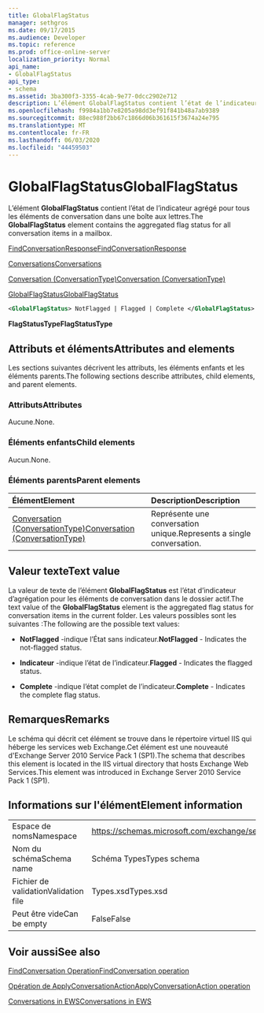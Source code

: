 ```yaml
---
title: GlobalFlagStatus
manager: sethgros
ms.date: 09/17/2015
ms.audience: Developer
ms.topic: reference
ms.prod: office-online-server
localization_priority: Normal
api_name:
- GlobalFlagStatus
api_type:
- schema
ms.assetid: 3ba300f3-3355-4cab-9e77-0dcc2902e712
description: L’élément GlobalFlagStatus contient l’état de l’indicateur agrégé pour tous les éléments de conversation dans une boîte aux lettres.
ms.openlocfilehash: f9984a1bb7e8205a98dd3ef91f841b48a7ab9389
ms.sourcegitcommit: 88ec988f2bb67c1866d06b361615f3674a24e795
ms.translationtype: MT
ms.contentlocale: fr-FR
ms.lasthandoff: 06/03/2020
ms.locfileid: "44459503"
---
```

# <a name="globalflagstatus"></a><span data-ttu-id="4e633-103">GlobalFlagStatus</span><span class="sxs-lookup"><span data-stu-id="4e633-103">GlobalFlagStatus</span></span>

<span data-ttu-id="4e633-104">L’élément **GlobalFlagStatus** contient l’état de l’indicateur agrégé pour tous les éléments de conversation dans une boîte aux lettres.</span><span class="sxs-lookup"><span data-stu-id="4e633-104">The **GlobalFlagStatus** element contains the aggregated flag status for all conversation items in a mailbox.</span></span> 
  
[<span data-ttu-id="4e633-105">FindConversationResponse</span><span class="sxs-lookup"><span data-stu-id="4e633-105">FindConversationResponse</span></span>](findconversationresponse.md)
  
[<span data-ttu-id="4e633-106">Conversations</span><span class="sxs-lookup"><span data-stu-id="4e633-106">Conversations</span></span>](conversations-ex15websvcsotherref.md)
  
[<span data-ttu-id="4e633-107">Conversation (ConversationType)</span><span class="sxs-lookup"><span data-stu-id="4e633-107">Conversation (ConversationType)</span></span>](conversation-conversationtype.md)
  
[<span data-ttu-id="4e633-108">GlobalFlagStatus</span><span class="sxs-lookup"><span data-stu-id="4e633-108">GlobalFlagStatus</span></span>](globalflagstatus.md)
  
```XML
<GlobalFlagStatus> NotFlagged | Flagged | Complete </GlobalFlagStatus>
```

 <span data-ttu-id="4e633-109">**FlagStatusType**</span><span class="sxs-lookup"><span data-stu-id="4e633-109">**FlagStatusType**</span></span>
## <a name="attributes-and-elements"></a><span data-ttu-id="4e633-110">Attributs et éléments</span><span class="sxs-lookup"><span data-stu-id="4e633-110">Attributes and elements</span></span>

<span data-ttu-id="4e633-111">Les sections suivantes décrivent les attributs, les éléments enfants et les éléments parents.</span><span class="sxs-lookup"><span data-stu-id="4e633-111">The following sections describe attributes, child elements, and parent elements.</span></span>
  
### <a name="attributes"></a><span data-ttu-id="4e633-112">Attributs</span><span class="sxs-lookup"><span data-stu-id="4e633-112">Attributes</span></span>

<span data-ttu-id="4e633-113">Aucune.</span><span class="sxs-lookup"><span data-stu-id="4e633-113">None.</span></span>
  
### <a name="child-elements"></a><span data-ttu-id="4e633-114">Éléments enfants</span><span class="sxs-lookup"><span data-stu-id="4e633-114">Child elements</span></span>

<span data-ttu-id="4e633-115">Aucun.</span><span class="sxs-lookup"><span data-stu-id="4e633-115">None.</span></span>
  
### <a name="parent-elements"></a><span data-ttu-id="4e633-116">Éléments parents</span><span class="sxs-lookup"><span data-stu-id="4e633-116">Parent elements</span></span>

|<span data-ttu-id="4e633-117">**Élément**</span><span class="sxs-lookup"><span data-stu-id="4e633-117">**Element**</span></span>|<span data-ttu-id="4e633-118">**Description**</span><span class="sxs-lookup"><span data-stu-id="4e633-118">**Description**</span></span>|
|:-----|:-----|
|[<span data-ttu-id="4e633-119">Conversation (ConversationType)</span><span class="sxs-lookup"><span data-stu-id="4e633-119">Conversation (ConversationType)</span></span>](conversation-conversationtype.md) <br/> |<span data-ttu-id="4e633-120">Représente une conversation unique.</span><span class="sxs-lookup"><span data-stu-id="4e633-120">Represents a single conversation.</span></span>  <br/> |
   
## <a name="text-value"></a><span data-ttu-id="4e633-121">Valeur texte</span><span class="sxs-lookup"><span data-stu-id="4e633-121">Text value</span></span>

<span data-ttu-id="4e633-122">La valeur de texte de l’élément **GlobalFlagStatus** est l’état d’indicateur d’agrégation pour les éléments de conversation dans le dossier actif.</span><span class="sxs-lookup"><span data-stu-id="4e633-122">The text value of the **GlobalFlagStatus** element is the aggregated flag status for conversation items in the current folder.</span></span> <span data-ttu-id="4e633-123">Les valeurs possibles sont les suivantes :</span><span class="sxs-lookup"><span data-stu-id="4e633-123">The following are the possible text values:</span></span> 
  
- <span data-ttu-id="4e633-124">**NotFlagged** -indique l’État sans indicateur.</span><span class="sxs-lookup"><span data-stu-id="4e633-124">**NotFlagged** - Indicates the not-flagged status.</span></span> 
    
- <span data-ttu-id="4e633-125">**Indicateur** -indique l’état de l’indicateur.</span><span class="sxs-lookup"><span data-stu-id="4e633-125">**Flagged** - Indicates the flagged status.</span></span> 
    
- <span data-ttu-id="4e633-126">**Complete** -indique l’état complet de l’indicateur.</span><span class="sxs-lookup"><span data-stu-id="4e633-126">**Complete** - Indicates the complete flag status.</span></span> 
    
## <a name="remarks"></a><span data-ttu-id="4e633-127">Remarques</span><span class="sxs-lookup"><span data-stu-id="4e633-127">Remarks</span></span>

<span data-ttu-id="4e633-128">Le schéma qui décrit cet élément se trouve dans le répertoire virtuel IIS qui héberge les services web Exchange.Cet élément est une nouveauté d'Exchange Server 2010 Service Pack 1 (SP1).</span><span class="sxs-lookup"><span data-stu-id="4e633-128">The schema that describes this element is located in the IIS virtual directory that hosts Exchange Web Services.This element was introduced in Exchange Server 2010 Service Pack 1 (SP1).</span></span>
  
## <a name="element-information"></a><span data-ttu-id="4e633-129">Informations sur l'élément</span><span class="sxs-lookup"><span data-stu-id="4e633-129">Element information</span></span>

|||
|:-----|:-----|
|<span data-ttu-id="4e633-130">Espace de noms</span><span class="sxs-lookup"><span data-stu-id="4e633-130">Namespace</span></span>  <br/> |https://schemas.microsoft.com/exchange/services/2006/types  <br/> |
|<span data-ttu-id="4e633-131">Nom du schéma</span><span class="sxs-lookup"><span data-stu-id="4e633-131">Schema name</span></span>  <br/> |<span data-ttu-id="4e633-132">Schéma Types</span><span class="sxs-lookup"><span data-stu-id="4e633-132">Types schema</span></span>  <br/> |
|<span data-ttu-id="4e633-133">Fichier de validation</span><span class="sxs-lookup"><span data-stu-id="4e633-133">Validation file</span></span>  <br/> |<span data-ttu-id="4e633-134">Types.xsd</span><span class="sxs-lookup"><span data-stu-id="4e633-134">Types.xsd</span></span>  <br/> |
|<span data-ttu-id="4e633-135">Peut être vide</span><span class="sxs-lookup"><span data-stu-id="4e633-135">Can be empty</span></span>  <br/> |<span data-ttu-id="4e633-136">False</span><span class="sxs-lookup"><span data-stu-id="4e633-136">False</span></span>  <br/> |
   
## <a name="see-also"></a><span data-ttu-id="4e633-137">Voir aussi</span><span class="sxs-lookup"><span data-stu-id="4e633-137">See also</span></span>



[<span data-ttu-id="4e633-138">FindConversation Operation</span><span class="sxs-lookup"><span data-stu-id="4e633-138">FindConversation operation</span></span>](findconversation-operation.md)
  
[<span data-ttu-id="4e633-139">Opération de ApplyConversationAction</span><span class="sxs-lookup"><span data-stu-id="4e633-139">ApplyConversationAction operation</span></span>](applyconversationaction-operation.md)


[<span data-ttu-id="4e633-140">Conversations in EWS</span><span class="sxs-lookup"><span data-stu-id="4e633-140">Conversations in EWS</span></span>](https://msdn.microsoft.com/library/91e64629-db6c-4c94-9dcb-d386232e8467%28Office.15%29.aspx)


